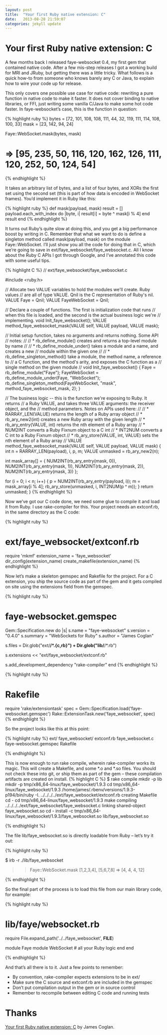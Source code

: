 ```yaml
---
layout: post
title:  "Your first Ruby native extension: C"
date:   2013-08-28 21:59:07
categories: jekyll update
---
```


# Your first Ruby native extension: C
A few months back I released faye-websocket 0.4, my first gem that contained native code. After a few mis-step releases I got a working build for MRI and JRuby, but getting there was a little tricky. What follows is a quick how-to from someone who knows barely any C or Java, to explain how to wire your code up for release.  

This only covers one possible use case for native code: rewriting a pure function in native code to make it faster. It does not cover binding to native libraries, or FFI, just writing some vanilla C/Java to make some hot code faster. In faye-websocket’s case, this is the function in question:

{% highlight ruby %}
bytes = [72, 101, 108, 108, 111, 44, 32, 119, 111, 114, 108, 100, 33]
mask  = [23, 142, 94, 24]

Faye::WebSocket.mask(bytes, mask)
# => [95, 235, 50, 116, 120, 162, 126, 111, 120, 252, 50, 124, 54]
{% endhighlight %}

It takes an arbitrary list of bytes, and a list of four bytes, and XORs the first set using the second set (this is part of how data is encoded in WebSocket frames). You’d implement it in Ruby like this:

{% highlight ruby %}
def mask(payload, mask)
  result = []
  payload.each_with_index do |byte, i|
    result[i] = byte ^ mask[i % 4]
  end
  result
end
{% endhighlight %}

It turns out Ruby’s quite slow at doing this, and you get a big performance boost by writing in C. Remember that what we want to do is define a singleton method called mask(payload, mask) on the module Faye::WebSocket. I’ll just show you all the code for doing that in C, which we’re going to save in ext/faye_websocket/faye_websocket.c. All I know about the Ruby C APIs I got through Google, and I’ve annotated this code with some useful tips.

{% highlight C %}
// ext/faye_websocket/faye_websocket.c

#include <ruby.h>

// Allocate two VALUE variables to hold the modules we'll create. Ruby values
// are all of type VALUE. Qnil is the C representation of Ruby's nil.
VALUE Faye = Qnil;
VALUE FayeWebSocket = Qnil;

// Declare a couple of functions. The first is initialization code that runs
// when this file is loaded, and the second is the actual business logic we're
// implementing.
void Init_faye_websocket();
VALUE method_faye_websocket_mask(VALUE self, VALUE payload, VALUE mask);

// Initial setup function, takes no arguments and returns nothing. Some API
// notes:
// 
// * rb_define_module() creates and returns a top-level module by name
// 
// * rb_define_module_under() takes a module and a name, and creates a new
//   module within the given one
// 
// * rb_define_singleton_method() take a module, the method name, a reference to
//   a C function, and the method's arity, and exposes the C function as a
//   single method on the given module
// 
void Init_faye_websocket() {
  Faye = rb_define_module("Faye");
  FayeWebSocket = rb_define_module_under(Faye, "WebSocket");
  rb_define_singleton_method(FayeWebSocket, "mask", method_faye_websocket_mask, 2);
}

// The business logic -- this is the function we're exposing to Ruby. It returns
// a Ruby VALUE, and takes three VALUE arguments: the receiver object, and the
// method parameters. Notes on APIs used here:
// 
// * RARRAY_LEN(VALUE) returns the length of a Ruby array object
// * rb_ary_new2(int) creates a new Ruby array with the given length
// * rb_ary_entry(VALUE, int) returns the nth element of a Ruby array
// * NUM2INT converts a Ruby Fixnum object to a C int
// * INT2NUM converts a C int to a Ruby Fixnum object
// * rb_ary_store(VALUE, int, VALUE) sets the nth element of a Ruby array
// 
VALUE method_faye_websocket_mask(VALUE self, VALUE payload, VALUE mask) {
  int n = RARRAY_LEN(payload), i, p, m;
  VALUE unmasked = rb_ary_new2(n);
  
  int mask_array[] = {
    NUM2INT(rb_ary_entry(mask, 0)),
    NUM2INT(rb_ary_entry(mask, 1)),
    NUM2INT(rb_ary_entry(mask, 2)),
    NUM2INT(rb_ary_entry(mask, 3))
  };
  
  for (i = 0; i < n; i++) {
    p = NUM2INT(rb_ary_entry(payload, i));
    m = mask_array[i % 4];
    rb_ary_store(unmasked, i, INT2NUM(p ^ m));
  }
  return unmasked;
}
{% endhighlight %}

Now we’ve got our C code done, we need some glue to compile it and load it from Ruby. I use rake-compiler for this. Your project needs an extconf.rb, in the same directory as the C code:

{% highlight ruby %}
# ext/faye_websocket/extconf.rb

require 'mkmf'
extension_name = 'faye_websocket'
dir_config(extension_name)
create_makefile(extension_name)
{% endhighlight %}

Now let’s make a skeleton gemspec and Rakefile for the project. For a C extension, you ship the source code as part of the gem and it gets compiled on site using the extensions field from the gemspec.

{% highlight ruby %}
# faye-websocket.gemspec

Gem::Specification.new do |s|
  s.name    = "faye-websocket"
  s.version = "0.4.0"
  s.summary = "WebSockets for Ruby"
  s.author  = "James Coglan"
  
  s.files = Dir.glob("ext/**/*.{c,rb}") +  Dir.glob("lib/**/*.rb")
  
  s.extensions << "ext/faye_websocket/extconf.rb"
  
  s.add_development_dependency "rake-compiler"
end
{% endhighlight %}


{% highlight ruby %}

# Rakefile

require 'rake/extensiontask'
spec = Gem::Specification.load('faye-websocket.gemspec')
Rake::ExtensionTask.new('faye_websocket', spec)
{% endhighlight %}

So the project looks like this at this point:

{% highlight ruby %}
ext/
    faye_websocket/
        extconf.rb
        faye_websocket.c
faye-websocket.gemspec
Rakefile

{% endhighlight %}

This is now enough to run rake compile, wherein rake-compiler works its magic. This will create a Makefile, and some *.o and *.so files. You should not check these into git, or ship them as part of the gem – these compilation artifacts are created on install.
{% highlight C %}
$ rake compile
mkdir -p lib
mkdir -p tmp/x86_64-linux/faye_websocket/1.9.3
cd tmp/x86_64-linux/faye_websocket/1.9.3
/home/james/.rbenv/versions/1.9.3-p194/bin/ruby -I. ../../../../ext/faye_websocket/extconf.rb
creating Makefile
cd -
cd tmp/x86_64-linux/faye_websocket/1.9.3
make
compiling ../../../../ext/faye_websocket/faye_websocket.c
linking shared-object faye_websocket.so
cd -
install -c tmp/x86_64-linux/faye_websocket/1.9.3/faye_websocket.so lib/faye_websocket.so

{% endhighlight %}

The file lib/faye_websocket.so is directly loadable from Ruby – let’s try it out:

{% highlight ruby %}

$ irb -r ./lib/faye_websocket
>> Faye::WebSocket.mask [1,2,3,4], [5,6,7,8]
=> [4, 4, 4, 12]

{% endhighlight %}

So the final part of the process is to load this file from our main library code, for example:

{% highlight ruby %}
# lib/faye/websocket.rb

require File.expand_path('../../faye_websocket', __FILE__)

module Faye
  module WebSocket
    # all your Ruby logic
  end
end

{% endhighlight %}

And that’s all there is to it. Just a few points to remember:
  * By convention, rake-compiler expects extensions to be in ext/
  * Make sure the C source and extconf.rb are included in the gemspec
  * Don’t put compilation output in the gem or in source control
  * Remember to recompile between editing C code and running tests

# Thanks
[Your first Ruby native extension: C](http://blog.jcoglan.com/2012/07/29/your-first-ruby-native-extension-c/) by James Coglan.


